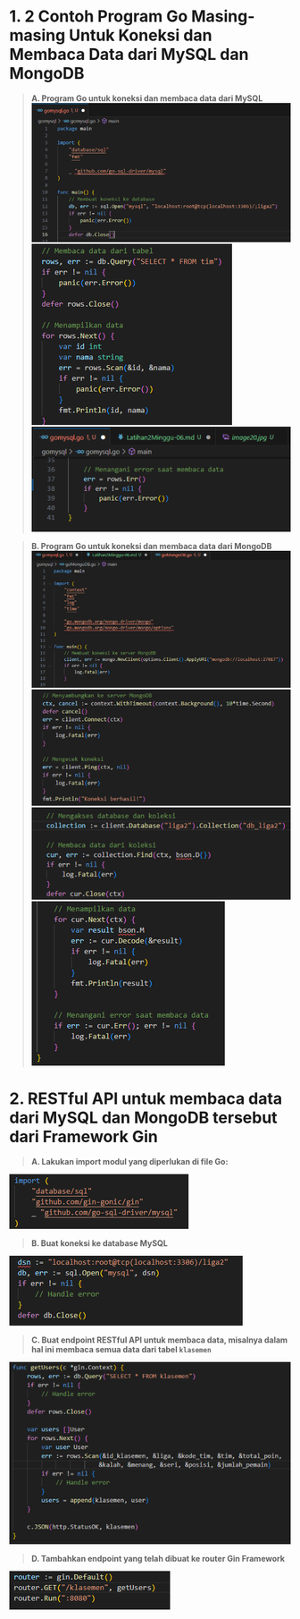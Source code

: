 # 1. 2 Contoh Program Go Masing-masing Untuk Koneksi dan Membaca Data dari MySQL dan MongoDB
>**A. Program Go untuk koneksi  dan membaca data dari MySQL**
![Alt text](screenshoot/image19.jpg)
![Alt text](screenshoot/image20.jpg)
![Alt text](screenshoot/image21.jpg)

>**B. Program Go untuk koneksi dan membaca data dari MongoDB**
![Alt text](screenshoot/image22.jpg)
![Alt text](screenshoot/image23.jpg)
![Alt text](screenshoot/image24.jpg)
![Alt text](screenshoot/image25.jpg)


# 2. RESTful API untuk membaca data dari MySQL dan MongoDB tersebut dari Framework Gin
>**A. Lakukan import modul yang diperlukan di file Go:**

![Alt text](screenshoot/image26.jpg)

>**B. Buat koneksi ke database MySQL**

![Alt text](screenshoot/image27.jpg)

>**C. Buat endpoint RESTful API untuk membaca data, misalnya dalam hal ini membaca semua data dari tabel `klasemen`**

![Alt text](screenshoot/image28.jpg)

>**D. Tambahkan endpoint yang telah dibuat ke router Gin Framework**

![Alt text](screenshoot/image29.jpg)

